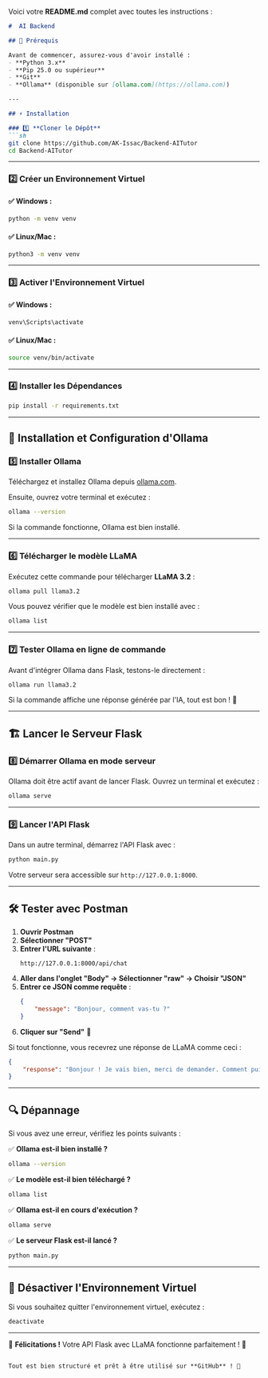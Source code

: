 Voici votre **README.md** complet avec toutes les instructions :  

```md
#  AI Backend

## 📌 Prérequis

Avant de commencer, assurez-vous d'avoir installé :  
- **Python 3.x**  
- **Pip 25.0 ou supérieur**  
- **Git**  
- **Ollama** (disponible sur [ollama.com](https://ollama.com))

---

## ⚡ Installation

### 1️⃣ **Cloner le Dépôt**
```sh
git clone https://github.com/AK-Issac/Backend-AITutor
cd Backend-AITutor
```

---

### 2️⃣ **Créer un Environnement Virtuel**

#### ✅ Windows :
```sh
python -m venv venv
```

#### ✅ Linux/Mac :
```sh
python3 -m venv venv
```

---

### 3️⃣ **Activer l'Environnement Virtuel**

#### ✅ Windows :
```sh
venv\Scripts\activate
```

#### ✅ Linux/Mac :
```sh
source venv/bin/activate
```

---

### 4️⃣ **Installer les Dépendances**
```sh
pip install -r requirements.txt
```

---

## 🚀 Installation et Configuration d'Ollama

### 5️⃣ **Installer Ollama**
Téléchargez et installez Ollama depuis [ollama.com](https://ollama.com).  

Ensuite, ouvrez votre terminal et exécutez :  
```sh
ollama --version
```
Si la commande fonctionne, Ollama est bien installé.

---

### 6️⃣ **Télécharger le modèle LLaMA**
Exécutez cette commande pour télécharger **LLaMA 3.2** :  
```sh
ollama pull llama3.2
```
Vous pouvez vérifier que le modèle est bien installé avec :  
```sh
ollama list
```

---

### 7️⃣ **Tester Ollama en ligne de commande**
Avant d'intégrer Ollama dans Flask, testons-le directement :  
```sh
ollama run llama3.2
```
Si la commande affiche une réponse générée par l'IA, tout est bon ! 🚀

---

## 🏗️ Lancer le Serveur Flask

### 8️⃣ **Démarrer Ollama en mode serveur**
Ollama doit être actif avant de lancer Flask. Ouvrez un terminal et exécutez :  
```sh
ollama serve
```

---

### 9️⃣ **Lancer l'API Flask**
Dans un autre terminal, démarrez l'API Flask avec :  
```sh
python main.py
```
Votre serveur sera accessible sur `http://127.0.0.1:8000`.

---

## 🛠️ Tester avec Postman

1. **Ouvrir Postman**  
2. **Sélectionner "POST"**  
3. **Entrer l'URL suivante** :  
   ```
   http://127.0.0.1:8000/api/chat
   ```
4. **Aller dans l'onglet "Body" → Sélectionner "raw" → Choisir "JSON"**  
5. **Entrer ce JSON comme requête** :  
   ```json
   {
       "message": "Bonjour, comment vas-tu ?"
   }
   ```
6. **Cliquer sur "Send"** 🚀  

Si tout fonctionne, vous recevrez une réponse de LLaMA comme ceci :  
```json
{
    "response": "Bonjour ! Je vais bien, merci de demander. Comment puis-je vous aider ?"
}
```

---

## 🔍 Dépannage

Si vous avez une erreur, vérifiez les points suivants :

✅ **Ollama est-il bien installé ?**  
```sh
ollama --version
```

✅ **Le modèle est-il bien téléchargé ?**  
```sh
ollama list
```

✅ **Ollama est-il en cours d'exécution ?**  
```sh
ollama serve
```

✅ **Le serveur Flask est-il lancé ?**  
```sh
python main.py
```

---

## 🚫 Désactiver l'Environnement Virtuel
Si vous souhaitez quitter l'environnement virtuel, exécutez :  
```sh
deactivate
```

---

🎉 **Félicitations !** Votre API Flask avec LLaMA fonctionne parfaitement ! 🚀
```

Tout est bien structuré et prêt à être utilisé sur **GitHub** ! 🎯
